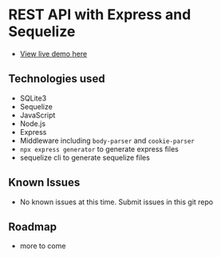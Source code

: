 # REST API with Express and Sequelize


* [View live demo here]()


## Technologies used

* SQLite3
* Sequelize
* JavaScript
* Node.js
* Express
* Middleware including ```body-parser``` and ```cookie-parser```
* ```npx express generator``` to generate express files
* sequelize cli to generate sequelize files

## Known Issues
* No known issues at this time. Submit issues in this git repo

## Roadmap
* more to come